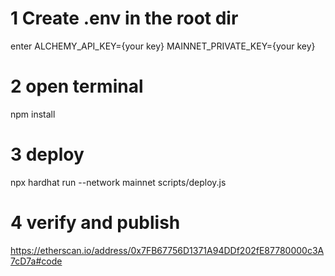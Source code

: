 # 1 Create .env in the root dir
enter 
ALCHEMY_API_KEY={your key}
MAINNET_PRIVATE_KEY={your key}
# 2 open terminal 
npm install
# 3 deploy
npx hardhat run --network mainnet scripts/deploy.js
# 4 verify and publish
https://etherscan.io/address/0x7FB67756D1371A94DDf202fE87780000c3A7cD7a#code 
